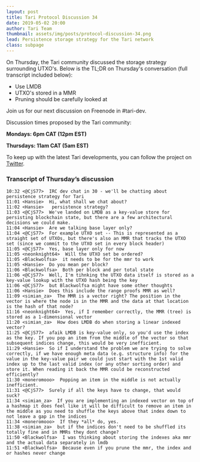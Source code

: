 ```yaml
---
layout: post
title: Tari Protocol Discussion 34
date: 2019-05-02 20:00
author: Tari Team
thumbnail: assets/img/posts/protocol-discussion-34.png
lead: Persistence storage strategy for the Tari network
class: subpage
---
```


On Thursday, the Tari community discussed the storage strategy surrounding UTXO's. Below is the TL;DR on Thursday's conversation (full transcript included below):

* Use LMDB
* UTXO's stored in a MMR
* Pruning should be carefully looked at

Join us for our next discussion on Freenode in #tari-dev.

Discussion times proposed by the Tari community:

**Mondays: 6pm CAT (12pm EST)**

**Thursdays: 11am CAT (5am EST)**

To keep up with the latest Tari developments, you can follow the project on [Twitter](https://twitter.com/tari).

### Transcript of Thursday’s discussion
```
10:32 <@CjS77>  IRC dev chat in 30 - we'll be chatting about persistence strategy for Tari
11:01 <Hansie>  Hi, what shall we chat about?
11:02 <Hansie>   persistence strategy?
11:03 <@CjS77>  We've landed on LMDB as a key-value store for persisting blockchain state, but there are a few architectural decisions we could make.
11:04 <Hansie>  Are we talking base layer only?
11:04 <@CjS77>  For example UTXO set -- This is represented as a straight set of UTXOs, but there's also an MMR that tracks the UTXO set (since we commit to the UTXO set in every block header)
11:05 <@CjS77>  Yes, base layer only for now
11:05 <neonknight64>  Will the UTXO set be ordered?
11:05 <Blackwolfsa>  it needs to be for the mmr to work
11:05 <Hansie>  Do you mean per block?
11:06 <Blackwolfsa>  Both per block and per total state
11:06 <@CjS77>  Well, I'm tihnking the UTXO data itself is stored as a key-value lookup with the UTXO hash being the key
11:06 <@CjS77>  but Blackwolfsa might have some other thoughts
11:06 <Hansie>  Does this include the range proofs MMR as well?
11:09 <simian_za>  The MMR is a vector right? The position in the vector is where the node is in the MMR and the data at that location is the hash of that node?
11:16 <neonknight64>  Yes, if I remember correctly, the MMR (tree) is stored as a 1-dimensional vector
11:20 <simian_za>  How does LMDB do when storing a linear indexed vector?
11:25 <@CjS77>  afaik LMDB is key-value only, so you'd use the index as the key. If you pop an item from the middle of the vector so that subsequent indices change, this would be very inefficient.
11:29 <Hansie>  So if I understand the problem we are trying to solve correctly, if we have enough meta data (e.g. structure info) for the value in the key-value pair we could just start with the 1st valid index up to the last valid index (or any other sorting order) and store it. When reading it back the MMR could be reconstructed efficiently?
11:30 <moneromooo>  Popping an item in the middle is not actually inefficient.
11:31 <@CjS77>  Surely if all the keys have to change, that would suck?
11:34 <simian_za>  If you are implementing an indexed vector on top of a hashmap it does feel like it will be difficult to remove an item in the middle as you need to shuffle the keys above that index down to not leave a gap in the indices
11:34 <moneromooo>  If they *all* do, yes.
11:38 <simian_za>  but if the indices don't need to be shuffled its totally fine and in MMRs they dont change?
11:50 <Blackwolfsa>  I was thinking about storing the indexes aka mmr and the actual data separately in lmdb
11:51 <Blackwolfsa>  Because even if you prune the mmr, the index and or hashes never change
```
